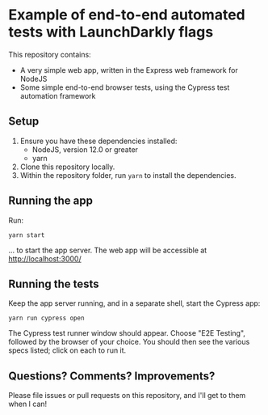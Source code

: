 # Example of end-to-end automated tests with LaunchDarkly flags

This repository contains:

* A very simple web app, written in the Express web framework for NodeJS
* Some simple end-to-end browser tests, using the Cypress test automation framework

## Setup

1. Ensure you have these dependencies installed:
    * NodeJS, version 12.0 or greater
    * yarn
2. Clone this repository locally.
3. Within the repository folder, run `yarn` to install the dependencies.

## Running the app

Run:

    yarn start 

... to start the app server. The web app will be accessible at [http://localhost:3000/](http://localhost:3000/)

## Running the tests

Keep the app server running, and in a separate shell, start the Cypress app:

    yarn run cypress open

The Cypress test runner window should appear. Choose "E2E Testing", followed by the browser of your choice. You should then see the various specs listed; click on each to run it.

## Questions? Comments? Improvements?

Please file issues or pull requests on this repository, and I'll get to them when I can!
